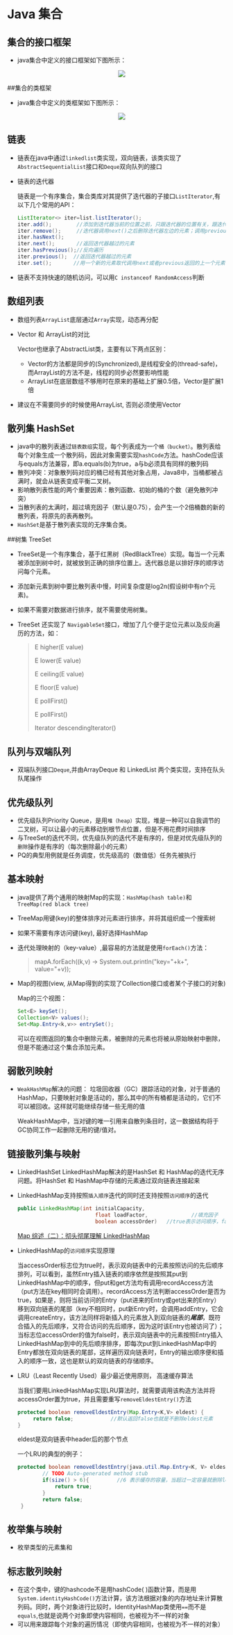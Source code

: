 # Java 集合

## 集合的接口框架

* java集合中定义的接口框架如下图所示：

  <center> <img src="Pics\collection接口结构.png"/> </center>

##集合的类框架

* java集合中定义的类框架如下图所示：

  <center> <img src="Pics\collection类结构.png"/> </center>

## 链表

* 链表在java中通过`linkedlist`类实现，双向链表，该类实现了`AbstractSequentialList`接口和`Deque`双向队列的接口

* 链表的迭代器

  链表是一个有序集合，集合类库对其提供了迭代器的子接口`ListIterator`,有以下几个常用的API：

  ```java
  ListIterator<> iter=list.listIterator();
  iter.add();        //添加到迭代器当前的位置之前，只跟迭代器的位置有关，跟迭代器的状态无关
  iter.remove();     //迭代器调用next()之后删除迭代器左边的元素；调用previous()之后，删除迭代器右边的元素，并且不能连续调用两次remove();即remove()不仅跟迭代器的位置有关，还跟迭代器的状态有关
  iter.hasNext();
  iter.next();       //返回迭代器越过的元素
  iter.hasPrevious();//反向遍历
  iter.previous();  //返回迭代器越过的元素
  iter.set();       //用一个新的元素取代调用next或者previous返回的上一个元素
  ```

* 链表不支持快速的随机访问，可以用`C instanceof RandomAccess`判断

## 数组列表

* 数组列表`ArrayList`底层通过`Array`实现，动态再分配

* Vector 和 ArrayList的对比

  Vector也继承了AbstractList类，主要有以下两点区别：

  * Vector的方法都是同步的(Synchronized),是线程安全的(thread-safe)，而ArrayList的方法不是，线程的同步必然要影响性能 
  * ArrayList在底层数组不够用时在原来的基础上扩展0.5倍，Vector是扩展1倍

* 建议在不需要同步的时候使用ArrayList, 否则必须使用Vector

## 散列集 HashSet

* java中的散列表通过`链表数组`实现，每个列表成为一个`桶（bucket）`。散列表给每个对象生成一个散列码，因此对象需要实现`hashCode`方法。hashCode应该与equals方法兼容，即a.equals(b)为true，a与b必须具有同样的散列码
* 散列冲突：对象散列码对应的桶已经有其他对象占用，Java8中，当桶都被占满时，就会从链表变成平衡二叉树。
* 影响散列表性能的两个重要因素：散列函数、初始的桶的个数（避免散列冲突）
* 当散列表的太满时，超过填充因子（默认是0.75），会产生一个2倍桶数的新的散列表，将原先的表再散列。
* `HashSet`是基于散列表实现的无序集合类。

##树集 TreeSet

* TreeSet是一个有序集合，基于红黑树（RedBlackTree）实现。每当一个元素被添加到树中时，就被放到正确的排序位置上。迭代器总是以排好序的顺序访问每个元素。

* 添加新元素到树中要比散列表中慢，时间复杂度是log2n(假设树中有n个元素)。

* 如果不需要对数据进行排序，就不需要使用树集。

* TreeSet 还实现了 `NavigableSet`接口，增加了几个便于定位元素以及反向遍历的方法，如：

  > E higher(E value)
  >
  > E lower(E value)
  >
  > E ceiling(E value)
  >
  > E floor(E value)
  >
  > E pollFirst()
  >
  > E pollFirst()
  >
  > Iterator<E> descendingIterator()

## 队列与双端队列

* 双端队列接口`Deque`,并由ArrayDeque 和 LinkedList 两个类实现，支持在队头队尾操作

## 优先级队列

* 优先级队列Priority Queue，是用`堆（heap）`实现，堆是一种可以自我调节的二叉树，可以让最小的元素移动到根节点位置，但是不用花费时间排序
* 与TreeSet的迭代不同，优先级队列的迭代不是有序的，但是对优先级队列的`删除`操作是有序的（每次删除最小的元素）
* PQ的典型用例就是任务调度，优先级高的（数值低）任务先被执行

## 基本映射

* java提供了两个通用的映射Map的实现：`HashMap(hash table)`和`TreeMap(red black tree)`

* TreeMap用键(key)的整体排序对元素进行排序，并将其组织成一个搜索树

* 如果不需要有序访问键(key), 最好选择HashMap

* 迭代处理映射的（key-value）,最容易的方法就是使用`forEach()`方法：

  > mapA.forEach((k,v) -> System.out.println("key="+k+", value="+v));

* Map的视图(view, 从Map得到的实现了Collection接口或者某个子接口的对象)

  Map的三个视图：

  ```java
  Set<E> keySet();
  Collection<V> values();
  Set<Map.Entry<k,v>> entrySet();
  ```

  可以在视图返回的集合中删除元素，被删除的元素也将被从原始映射中删除，但是不能通过这个集合添加元素。

## 弱散列映射

* `WeakHashMap`解决的问题： 垃圾回收器（GC）跟踪活动的对象，对于普通的HashMap，只要映射对象是活动的，那么其中的所有桶都是活动的，它们不可以被回收。这样就可能继续存储一些无用的值

  WeakHashMap中，当对键的唯一引用来自散列条目时，这一数据结构将于GC协同工作一起删除无用的键/值对。

## 链接散列集与映射

* LinkedHashSet LinkedHashMap解决的是HashSet 和 HashMap的迭代无序问题。将HashSet 和 HashMap中存储的元素通过双向链表连接起来

* LinkedHashMap支持按照`插入顺序`迭代的同时还支持按照`访问顺序`的迭代

  ```java
  public LinkedHashMap(int initialCapacity,
                           float loadFactor,              //填充因子
                           boolean accessOrder)   //true表示访问顺序，false表示插入顺序   
  ```

  [Map 综述（二）：彻头彻尾理解 LinkedHashMap](https://blog.csdn.net/justloveyou_/article/details/71713781)

* LinkedHashMap的`访问顺序`实现原理

  当accessOrder标志位为true时，表示双向链表中的元素按照访问的先后顺序排列，可以看到，虽然Entry插入链表的顺序依然是按照其put到LinkedHashMap中的顺序，但put和get方法均有调用recordAccess方法（put方法在key相同时会调用）。recordAccess方法判断accessOrder是否为true，如果是，则将当前访问的Entry（put进来的Entry或get出来的Entry）移到双向链表的尾部（key不相同时，put新Entry时，会调用addEntry，它会调用createEntry，该方法同样将新插入的元素放入到双向链表的***尾部***，既符合插入的先后顺序，又符合访问的先后顺序，因为这时该Entry也被访问了）；当标志位accessOrder的值为false时，表示双向链表中的元素按照Entry插入LinkedHashMap到中的先后顺序排序，即每次put到LinkedHashMap中的Entry都放在双向链表的尾部，这样遍历双向链表时，Entry的输出顺序便和插入的顺序一致，这也是默认的双向链表的存储顺序。

* LRU（Least Recently Used）最少最近使用原则， 高速缓存算法

  当我们要用LinkedHashMap实现LRU算法时，就需要调用该构造方法并将accessOrder置为true，并且需要重写`removeEldestEntry()`方法

  ```java
  protected boolean removeEldestEntry(Map.Entry<K,V> eldest) {
       return false;            //默认返回false也就是不删除eldest元素
  }
  ```

  eldest是双向链表中header后的那个节点

  一个LRU的典型的例子：

  ```java
  protected boolean removeEldestEntry(java.util.Map.Entry<K, V> eldest) {
          // TODO Auto-generated method stub
          if(size() > 6){         //6 表示缓存的容量，当超过一定容量就删除least recently表示的元素
              return true; 
          }
          return false;
   }
  
  ```

  

## 枚举集与映射

* 枚举类型的元素集和

## 标志散列映射

* 在这个类中，键的hashcode不是用hashCode( )函数计算，而是用`System.identityHashCode()`方法计算，该方法根据对象的内存地址来计算散列码。同时，两个对象进行比较时，IdentityHashMap类使用`==`而不是`equals`,也就是说两个对象即使内容相同，也被视为不一样的对象
* 可以用来跟踪每个对象的遍历情况（即使内容相同，也被视为不一样的对象）





